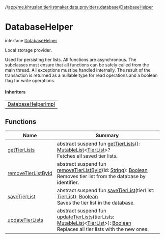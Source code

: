 //[app](../../../index.md)/[me.khruslan.tierlistmaker.data.providers.database](../index.md)/[DatabaseHelper](index.md)

# DatabaseHelper

interface [DatabaseHelper](index.md)

Local storage provider.

Used for persisting tier lists. All functions are asynchronous. The subclasses must ensure that all functions can be safely called from the main thread. All exceptions must be handled internally. The result of the transaction is returned as a nullable type for read operations and a boolean flag for write operations.

#### Inheritors

| |
|---|
| [DatabaseHelperImpl](../-database-helper-impl/index.md) |

## Functions

| Name | Summary |
|---|---|
| [getTierLists](get-tier-lists.md) | abstract suspend fun [getTierLists](get-tier-lists.md)(): [MutableList](https://kotlinlang.org/api/latest/jvm/stdlib/kotlin.collections/-mutable-list/index.html)&lt;[TierList](../../me.khruslan.tierlistmaker.data.models.tierlist/-tier-list/index.md)&gt;?<br>Fetches all saved tier lists. |
| [removeTierListById](remove-tier-list-by-id.md) | abstract suspend fun [removeTierListById](remove-tier-list-by-id.md)(id: [String](https://kotlinlang.org/api/latest/jvm/stdlib/kotlin/-string/index.html)): [Boolean](https://kotlinlang.org/api/latest/jvm/stdlib/kotlin/-boolean/index.html)<br>Removes tier list from the database by identifier. |
| [saveTierList](save-tier-list.md) | abstract suspend fun [saveTierList](save-tier-list.md)(tierList: [TierList](../../me.khruslan.tierlistmaker.data.models.tierlist/-tier-list/index.md)): [Boolean](https://kotlinlang.org/api/latest/jvm/stdlib/kotlin/-boolean/index.html)<br>Saves the tier list in the database. |
| [updateTierLists](update-tier-lists.md) | abstract suspend fun [updateTierLists](update-tier-lists.md)(tierLists: [MutableList](https://kotlinlang.org/api/latest/jvm/stdlib/kotlin.collections/-mutable-list/index.html)&lt;[TierList](../../me.khruslan.tierlistmaker.data.models.tierlist/-tier-list/index.md)&gt;): [Boolean](https://kotlinlang.org/api/latest/jvm/stdlib/kotlin/-boolean/index.html)<br>Replaces all tier lists with the new ones. |
